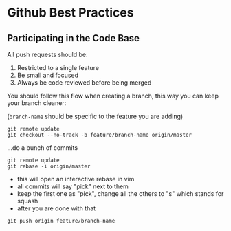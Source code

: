 # Github Best Practices

## Participating in the Code Base

All push requests should be:
1. Restricted to a single feature
2. Be small and focused
3. Always be code reviewed before being merged

You should follow this flow when creating a branch, this way you can keep your branch cleaner:

(`branch-name` should be specific to the feature you are adding)

```
git remote update
git checkout --no-track -b feature/branch-name origin/master
```

...do a bunch of commits

```
git remote update
git rebase -i origin/master 
```

- this will open an interactive rebase in vim
- all commits will say "pick" next to them
- keep the first one as "pick", change all the others to "s" which stands for squash
- after you are done with that

```
git push origin feature/branch-name
```